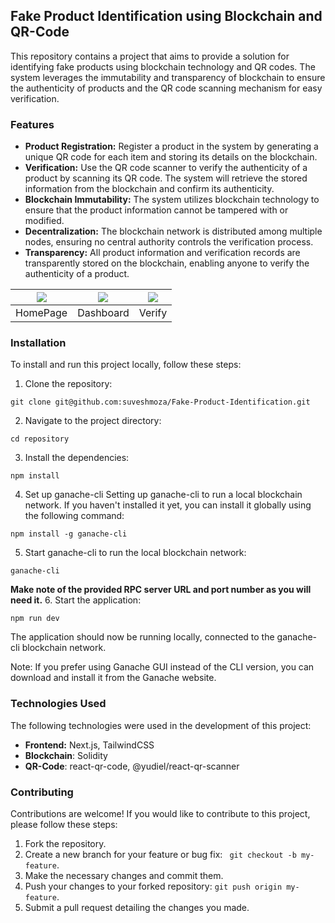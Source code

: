 ## Fake Product Identification using Blockchain and QR-Code

This repository contains a project that aims to provide a solution for identifying fake products using blockchain technology and QR codes. The system leverages the immutability and transparency of blockchain to ensure the authenticity of products and the QR code scanning mechanism for easy verification.

### Features
- **Product Registration:** Register a product in the system by generating a unique QR code for each item and storing its details on the blockchain.
- **Verification:** Use the QR code scanner to verify the authenticity of a product by scanning its QR code. The system will retrieve the stored information from the blockchain and confirm its authenticity.
- **Blockchain Immutability:** The system utilizes blockchain technology to ensure that the product information cannot be tampered with or modified.
- **Decentralization:** The blockchain network is distributed among multiple nodes, ensuring no central authority controls the verification process.
- **Transparency:** All product information and verification records are transparently stored on the blockchain, enabling anyone to verify the authenticity of a product.

|![](https://drive.google.com/uc?export=view&id=1e4b9U83CxX24Fk-Wcmx9fy0HEuFvBgGr)|![](https://drive.google.com/uc?export=view&id=1ubJDKN6De6JoViucr4prpQSYeGcqgM-p)|![](https://drive.google.com/uc?export=view&id=12vQ67qG7KOFeUcGGSDdGcNK3C8DBo9xf)|
|-|-|-|
|HomePage|Dashboard|Verify

### Installation
To install and run this project locally, follow these steps:

1. Clone the repository:
```
git clone git@github.com:suveshmoza/Fake-Product-Identification.git
```
2. Navigate to the project directory:
```
cd repository
```
3. Install the dependencies:
```
npm install
```
4. Set up ganache-cli 
Setting up ganache-cli to run a local blockchain network. If you haven't installed it yet, you can install it globally using the following command:
```
npm install -g ganache-cli
```
5. Start ganache-cli to run the local blockchain network:
```
ganache-cli
```
**Make note of the provided RPC server URL and port number as you will need it.**
6. Start the application:
```
npm run dev
```
The application should now be running locally, connected to the ganache-cli blockchain network.

Note: If you prefer using Ganache GUI instead of the CLI version, you can download and install it from the Ganache website.

### Technologies Used
The following technologies were used in the development of this project:
- **Frontend:** Next.js, TailwindCSS
- **Blockchain**: Solidity
- **QR-Code**: react-qr-code, @yudiel/react-qr-scanner

### Contributing
Contributions are welcome! If you would like to contribute to this project, please follow these steps:

1. Fork the repository.
2. Create a new branch for your feature or bug fix: ` git checkout -b my-feature`.
3. Make the necessary changes and commit them.
4. Push your changes to your forked repository: `git push origin my-feature`.
5. Submit a pull request detailing the changes you made.
